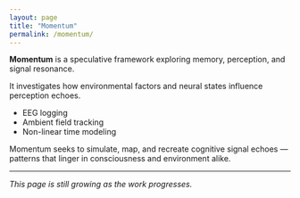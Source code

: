 ```yaml
---
layout: page
title: "Momentum"
permalink: /momentum/
---
```


<p><strong>Momentum</strong> is a speculative framework exploring memory, perception, and signal resonance.</p>

<p>It investigates how environmental factors and neural states influence perception echoes.</p>

<ul>
  <li>EEG logging</li>
  <li>Ambient field tracking</li>
  <li>Non-linear time modeling</li>
</ul>

<p>Momentum seeks to simulate, map, and recreate cognitive signal echoes — patterns that linger in consciousness and environment alike.</p>

<hr>

<p><em>This page is still growing as the work progresses.</em></p>
